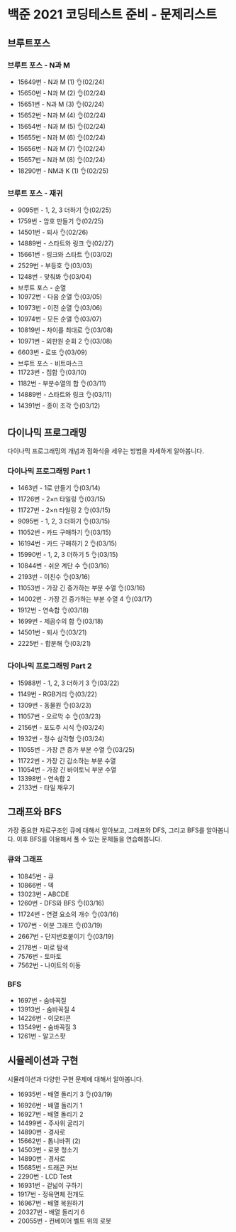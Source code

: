 # 백준 2021 코딩테스트 준비 - 문제리스트

## 브루트포스

### 브루트 포스 - N과 M
- 15649번 - N과 M (1) 👌(02/24)
- 15650번 - N과 M (2) 👌(02/24)
- 15651번 - N과 M (3) 👌(02/24)
- 15652번 - N과 M (4) 👌(02/24)
- 15654번 - N과 M (5) 👌(02/24)
- 15655번 - N과 M (6) 👌(02/24)
- 15656번 - N과 M (7) 👌(02/24)
- 15657번 - N과 M (8) 👌(02/24)
- 18290번 - NM과 K (1) 👌(02/25)

### 브루트 포스 - 재귀
- 9095번 - 1, 2, 3 더하기 👌(02/25)
- 1759번 - 암호 만들기 👌(02/25)
- 14501번 - 퇴사 👌(02/26)
- 14889번 - 스타트와 링크 👌(02/27)
- 15661번 - 링크와 스타트 👌(03/02)
- 2529번 - 부등호 👌(03/03)
- 1248번 - 맞춰봐 👌(03/04)
- 브루트 포스 - 순열
- 10972번 - 다음 순열 👌(03/05)
- 10973번 - 이전 순열 👌(03/06)
- 10974번 - 모든 순열 👌(03/07)
- 10819번 - 차이를 최대로 👌(03/08)
- 10971번 - 외판원 순회 2 👌(03/08)
- 6603번 - 로또 👌(03/09)
- 브루트 포스 - 비트마스크
- 11723번 - 집합 👌(03/10)
- 1182번 - 부분수열의 합 👌(03/11)
- 14889번 - 스타트와 링크 👌(03/11)
- 14391번 - 종이 조각 👌(03/12)


## 다이나믹 프로그래밍
다이나믹 프로그래밍의 개념과 점화식을 세우는 방법을 자세하게 알아봅니다.

### 다이나믹 프로그래밍 Part 1
- 1463번 - 1로 만들기 👌(03/14)
- 11726번 - 2×n 타일링 👌(03/15)
- 11727번 - 2×n 타일링 2 👌(03/15)
- 9095번 - 1, 2, 3 더하기 👌(03/15)
- 11052번 - 카드 구매하기 👌(03/15)
- 16194번 - 카드 구매하기 2 👌(03/15)
- 15990번 - 1, 2, 3 더하기 5 👌(03/15)
- 10844번 - 쉬운 계단 수 👌(03/16)
- 2193번 - 이친수 👌(03/16)
- 11053번 - 가장 긴 증가하는 부분 수열 👌(03/16)
- 14002번 - 가장 긴 증가하는 부분 수열 4 👌(03/17)
- 1912번 - 연속합 👌(03/18)
- 1699번 - 제곱수의 합 👌(03/18)
- 14501번 - 퇴사 👌(03/21)
- 2225번 - 합분해 👌(03/21)

### 다이나믹 프로그래밍 Part 2
- 15988번 - 1, 2, 3 더하기 3 👌(03/22)
- 1149번 - RGB거리 👌(03/22)
- 1309번 - 동물원 👌(03/23)
- 11057번 - 오르막 수 👌(03/23)
- 2156번 - 포도주 시식 👌(03/24)
- 1932번 - 정수 삼각형 👌(03/24)
- 11055번 - 가장 큰 증가 부분 수열 👌(03/25)
- 11722번 - 가장 긴 감소하는 부분 수열
- 11054번 - 가장 긴 바이토닉 부분 수열
- 13398번 - 연속합 2
- 2133번 - 타일 채우기


## 그래프와 BFS
가장 중요한 자료구조인 큐에 대해서 알아보고, 그래프와 DFS, 그리고 BFS를 알아봅니다. 이후 BFS를 이용해서 풀 수 있는 문제들을 연습해봅니다.

### 큐와 그래프
- 10845번 - 큐
- 10866번 - 덱
- 13023번 - ABCDE
- 1260번 - DFS와 BFS 👌(03/16)
- 11724번 - 연결 요소의 개수 👌(03/16)
- 1707번 - 이분 그래프 👌(03/19)
- 2667번 - 단지번호붙이기 👌(03/19)
- 2178번 - 미로 탐색
- 7576번 - 토마토
- 7562번 - 나이트의 이동

### BFS
- 1697번 - 숨바꼭질
- 13913번 - 숨바꼭질 4
- 14226번 - 이모티콘
- 13549번 - 숨바꼭질 3
- 1261번 - 알고스팟


## 시뮬레이션과 구현
시뮬레이션과 다양한 구현 문제에 대해서 알아봅니다.

- 16935번 - 배열 돌리기 3 👌(03/19)
- 16926번 - 배열 돌리기 1
- 16927번 - 배열 돌리기 2
- 14499번 - 주사위 굴리기
- 14890번 - 경사로
- 15662번 - 톱니바퀴 (2)
- 14503번 - 로봇 청소기
- 14890번 - 경사로
- 15685번 - 드래곤 커브
- 2290번 - LCD Test
- 16931번 - 겉넓이 구하기
- 1917번 - 정육면체 전개도
- 16967번 - 배열 복원하기
- 20327번 - 배열 돌리기 6
- 20055번 - 컨베이어 벨트 위의 로봇
